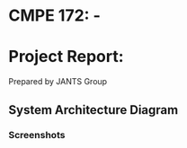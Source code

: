 # CMPE 172: - 
# Project Report:
Prepared by JANTS Group

## System Architecture Diagram

### Screenshots

